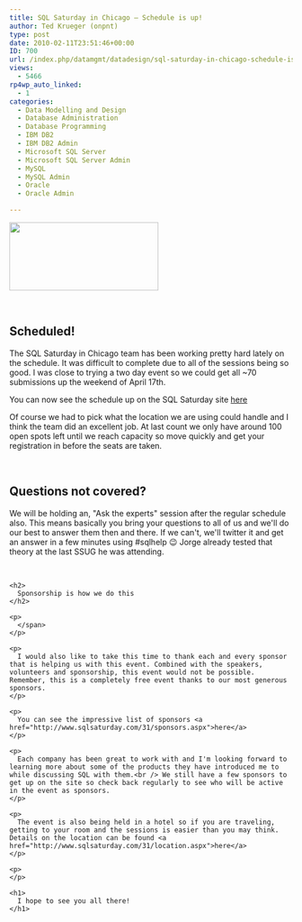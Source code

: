 ```yaml
---
title: SQL Saturday in Chicago – Schedule is up!
author: Ted Krueger (onpnt)
type: post
date: 2010-02-11T23:51:46+00:00
ID: 700
url: /index.php/datamgmt/datadesign/sql-saturday-in-chicago-schedule-is-up/
views:
  - 5466
rp4wp_auto_linked:
  - 1
categories:
  - Data Modelling and Design
  - Database Administration
  - Database Programming
  - IBM DB2
  - IBM DB2 Admin
  - Microsoft SQL Server
  - Microsoft SQL Server Admin
  - MySQL
  - MySQL Admin
  - Oracle
  - Oracle Admin

---
```

<div class="image_block">
  <img src="https://lessthandot.z19.web.core.windows.net/wp-content/uploads/blogs/DataMgmt/sqlsat2.gif" alt="" title="" width="265" height="121" />
</div>

<span class="MT_under"><br /> 

<h2>
  Scheduled!
</h2>

<p>
  </span>
</p>

<p>
  The SQL Saturday in Chicago team has been working pretty hard lately on the schedule. It was difficult to complete due to all of the sessions being so good. I was close to trying a two day event so we could get all ~70 submissions up the weekend of April 17th.
</p>

<p>
  You can now see the schedule up on the SQL Saturday site <a href="http://www.sqlsaturday.com/31/schedule.aspx">here</a>
</p>

<p>
  Of course we had to pick what the location we are using could handle and I think the team did an excellent job. At last count we only have around 100 open spots left until we reach capacity so move quickly and get your registration in before the seats are taken.
</p>

<p>
  <span class="MT_under"><br /> 
  
  <h2>
    Questions not covered?
  </h2>
  
  <p>
    </span>
  </p>
  
  <p>
    We will be holding an, "Ask the experts" session after the regular schedule also. This means basically you bring your questions to all of us and we'll do our best to answer them then and there. If we can't, we'll twitter it and get an answer in a few minutes using #sqlhelp 😉 Jorge already tested that theory at the last SSUG he was attending.
  </p>
  
  <p>
    <span class="MT_under"><br /> 
    
    <h2>
      Sponsorship is how we do this
    </h2>
    
    <p>
      </span>
    </p>
    
    <p>
      I would also like to take this time to thank each and every sponsor that is helping us with this event. Combined with the speakers, volunteers and sponsorship, this event would not be possible. Remember, this is a completely free event thanks to our most generous sponsors.
    </p>
    
    <p>
      You can see the impressive list of sponsors <a href="http://www.sqlsaturday.com/31/sponsors.aspx">here</a>
    </p>
    
    <p>
      Each company has been great to work with and I'm looking forward to learning more about some of the products they have introduced me to while discussing SQL with them.<br /> We still have a few sponsors to get up on the site so check back regularly to see who will be active in the event as sponsors.
    </p>
    
    <p>
      The event is also being held in a hotel so if you are traveling, getting to your room and the sessions is easier than you may think. Details on the location can be found <a href="http://www.sqlsaturday.com/31/location.aspx">here</a>
    </p>
    
    <p>
    </p>
    
    <h1>
      I hope to see you all there!
    </h1>